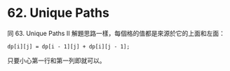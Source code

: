 # 62. Unique Paths

同 63. Unique Paths II 解題思路一樣，每個格的值都是來源於它的上面和左面：
```
dp[i][j] = dp[i - 1][j] + dp[i][j - 1];
```
只要小心第一行和第一列即就可以。
